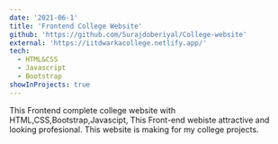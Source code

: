 ```yaml
---
date: '2021-06-1'
title: 'Frontend College Website'
github: 'https://github.com/Surajdoberiyal/College-website'
external: 'https://iitdwarkacollege.netlify.app/'
tech:
  - HTML&CSS
  - Javascript
  - Bootstrap
showInProjects: true
---
```


This Frontend complete college website with HTML,CSS,Bootstrap,Javascipt, This Front-end webiste attractive and looking profesional.
This website is making for my college projects.